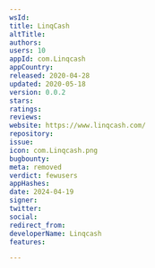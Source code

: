 ```yaml
---
wsId: 
title: LinqCash
altTitle: 
authors: 
users: 10
appId: com.Linqcash
appCountry: 
released: 2020-04-28
updated: 2020-05-18
version: 0.0.2
stars: 
ratings: 
reviews: 
website: https://www.linqcash.com/
repository: 
issue: 
icon: com.Linqcash.png
bugbounty: 
meta: removed
verdict: fewusers
appHashes: 
date: 2024-04-19
signer: 
twitter: 
social: 
redirect_from: 
developerName: Linqcash
features: 

---
```


